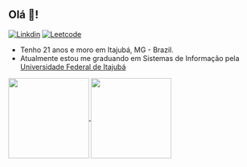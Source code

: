 ##  Olá 👋!

[![Linkdin](https://img.shields.io/badge/LinkedIn-0077B5?style=for-the-badge&logo=linkedin&logoColor=white)][def]
[![Leetcode](https://img.shields.io/badge/leetcode-0A0A0A?style=for-the-badge&logo=leetcode&logoColor=orange)][def1]

- Tenho 21 anos e moro em Itajubá, MG - Brazil.
- Atualmente estou me graduando em Sistemas de Informação pela [Universidade Federal de Itajubá][def2]

<a href="https://github.com/github.com/github-readme-stats">
  <img height=160 align="center" src="https://github-readme-stats.vercel.app/api?username=tomlavez&show_icons=true&theme=neon" />
</a>
<a href="https://github.com/anuraghazra/convoychat">
  <img height=160 align="center" src="https://github-readme-stats.vercel.app/api/top-langs?username=tomlavez&layout=compact&langs_count=8&card_width=320&theme=neon" />
</a>

[def]: https://www.linkedin.com/in/tomas-rossetto-lavez/
[def1]: https://leetcode.com/tomlavez/
[def2]: https://unifei.edu.br/
